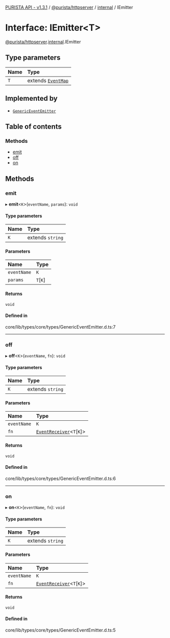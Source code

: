 [PURISTA API - v1.3.1](../README.md) / [@purista/httpserver](../modules/purista_httpserver.md) / [internal](../modules/purista_httpserver.internal.md) / IEmitter

# Interface: IEmitter<T\>

[@purista/httpserver](../modules/purista_httpserver.md).[internal](../modules/purista_httpserver.internal.md).IEmitter

## Type parameters

| Name | Type |
| :------ | :------ |
| `T` | extends [`EventMap`](../modules/purista_httpserver.internal.md#eventmap) |

## Implemented by

- [`GenericEventEmitter`](../classes/purista_httpserver.internal.GenericEventEmitter.md)

## Table of contents

### Methods

- [emit](purista_httpserver.internal.IEmitter.md#emit)
- [off](purista_httpserver.internal.IEmitter.md#off)
- [on](purista_httpserver.internal.IEmitter.md#on)

## Methods

### emit

▸ **emit**<`K`\>(`eventName`, `params`): `void`

#### Type parameters

| Name | Type |
| :------ | :------ |
| `K` | extends `string` |

#### Parameters

| Name | Type |
| :------ | :------ |
| `eventName` | `K` |
| `params` | `T`[`K`] |

#### Returns

`void`

#### Defined in

core/lib/types/core/types/GenericEventEmitter.d.ts:7

___

### off

▸ **off**<`K`\>(`eventName`, `fn`): `void`

#### Type parameters

| Name | Type |
| :------ | :------ |
| `K` | extends `string` |

#### Parameters

| Name | Type |
| :------ | :------ |
| `eventName` | `K` |
| `fn` | [`EventReceiver`](../modules/purista_httpserver.internal.md#eventreceiver)<`T`[`K`]\> |

#### Returns

`void`

#### Defined in

core/lib/types/core/types/GenericEventEmitter.d.ts:6

___

### on

▸ **on**<`K`\>(`eventName`, `fn`): `void`

#### Type parameters

| Name | Type |
| :------ | :------ |
| `K` | extends `string` |

#### Parameters

| Name | Type |
| :------ | :------ |
| `eventName` | `K` |
| `fn` | [`EventReceiver`](../modules/purista_httpserver.internal.md#eventreceiver)<`T`[`K`]\> |

#### Returns

`void`

#### Defined in

core/lib/types/core/types/GenericEventEmitter.d.ts:5
